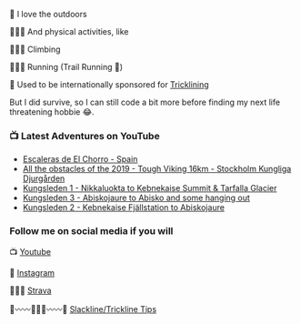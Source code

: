🌄 I love the outdoors 

🤸🏼‍♂️ And physical activities, like

🧗🏻‍♂️ Climbing

🏃🏻‍♂️ Running (Trail Running 💚)

🎢 Used to be internationally sponsored for [Tricklining](https://youtu.be/AwZD0W4QY4c)

But I did survive, so I can still code a bit more before finding my next life threatening hobbie 😂.

### 📺 Latest Adventures on YouTube

<!-- YOUTUBE:START -->
- [Escaleras de El Chorro - Spain](https://www.youtube.com/watch?v=y4JLVnsr-sw)
- [All the obstacles of the 2019 - Tough Viking 16km - Stockholm Kungliga Djurgården](https://www.youtube.com/watch?v=g3cOLuMDaGo)
- [Kungsleden 1 - Nikkaluokta to Kebnekaise Summit & Tarfalla Glacier](https://www.youtube.com/watch?v=4x0KCpIk1fw)
- [Kungsleden 3 - Abiskojaure to Abisko and some hanging out](https://www.youtube.com/watch?v=C2WJa-lDPPc)
- [Kungsleden 2 - Kebnekaise Fjällstation to Abiskojaure](https://www.youtube.com/watch?v=YiilDnXdeZk)
<!-- YOUTUBE:END -->

### Follow me on social media if you will
📺 [Youtube](https://www.youtube.com/decabecanomato/?sub_confirmation=1)

📸 [Instagram](https://www.instagram.com/decabecanomato)

🏃🏻‍♂️ [Strava](https://www.strava.com/athletes/12209995)

🌲〰️〰️🚶🏻‍♂️〰️〰️🌲 [Slackline/Trickline Tips](https://www.youtube.com/slacklinetrickpedia/?sub_confirmation=1)